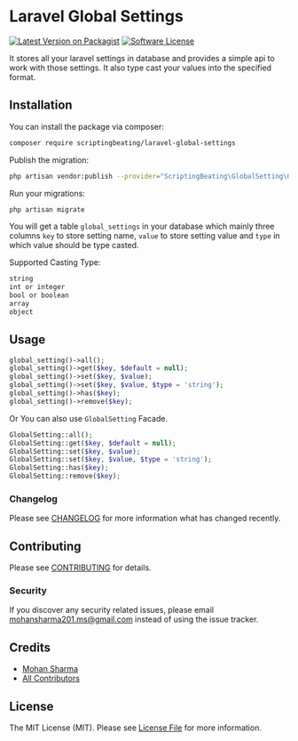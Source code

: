 # Laravel Global Settings

[![Latest Version on Packagist](https://img.shields.io/packagist/v/scriptingbeating/laravel-global-settings.svg?style=flat-square)](https://packagist.org/packages/scriptingbeating/laravel-global-settings)
[![Software License](https://img.shields.io/badge/license-MIT-brightgreen.svg)](LICENSE.md)

It stores all your laravel settings in database and provides a simple api to work with those settings. It also type cast your values into the specified format.

## Installation

You can install the package via composer:

```bash
composer require scriptingbeating/laravel-global-settings
```

Publish the migration:

```bash
php artisan vendor:publish --provider="ScriptingBeating\GlobalSetting\GlobalSettingServiceProvider" --tag="migrations"
```

Run your migrations:

```bash
php artisan migrate
```

You will get a table `global_settings` in your database which mainly three columns
`key` to store setting name, `value` to store setting value and `type` in which value should be type casted.


Supported Casting Type:

```bash
string
int or integer
bool or boolean
array
object
```

## Usage

``` php
global_setting()->all();
global_setting()->get($key, $default = null);
global_setting()->set($key, $value);
global_setting()->set($key, $value, $type = 'string');
global_setting()->has($key);
global_setting()->remove($key);
```

Or You can also use `GlobalSetting` Facade.

``` php
GlobalSetting::all();
GlobalSetting::get($key, $default = null);
GlobalSetting::set($key, $value);
GlobalSetting::set($key, $value, $type = 'string');
GlobalSetting::has($key);
GlobalSetting::remove($key);
```

### Changelog

Please see [CHANGELOG](CHANGELOG.md) for more information what has changed recently.

## Contributing

Please see [CONTRIBUTING](CONTRIBUTING.md) for details.

### Security

If you discover any security related issues, please email mohansharma201.ms@gmail.com instead of using the issue tracker.

## Credits

- [Mohan Sharma](https://github.com/scriptingbeating)
- [All Contributors](../../contributors)

## License

The MIT License (MIT). Please see [License File](LICENSE.md) for more information.